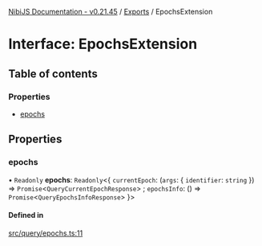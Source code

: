 [NibiJS Documentation - v0.21.45](../intro.md) / [Exports](../modules.md) / EpochsExtension

# Interface: EpochsExtension

## Table of contents

### Properties

- [epochs](EpochsExtension.md#epochs)

## Properties

### epochs

• `Readonly` **epochs**: `Readonly`<{ `currentEpoch`: (`args`: { `identifier`: `string` }) => `Promise`<`QueryCurrentEpochResponse`\> ; `epochsInfo`: () => `Promise`<`QueryEpochsInfoResponse`\> }\>

#### Defined in

[src/query/epochs.ts:11](https://github.com/NibiruChain/ts-sdk/blob/89f4b6e/packages/nibijs/src/query/epochs.ts#L11)
